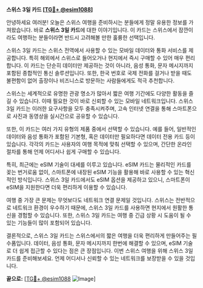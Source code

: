 **스위스 3일 카드 [[TG💪+ @esim1088](https://t.me/s/esim1088)]**

안녕하세요 여러분! 오늘은 스위스 여행을 준비하시는 분들에게 정말 유용한 정보를 가져왔습니다. 바로 **스위스 3일 카드**에 대한 이야기입니다. 이 카드는 스위스에서 잠깐이라도 여행하는 분들이라면 반드시 고려해볼 만한 훌륭한 선택입니다.

스위스 3일 카드는 스위스 전역에서 사용할 수 있는 모바일 데이터와 통화 서비스를 제공합니다. 특히 해외에서 스위스로 들어오거나 현지에서 즉시 구매할 수 있어 매우 편리합니다. 이 카드는 단순히 데이터만 제공하는 것이 아니라, 음성 통화, 문자 메시지까지 포함된 종합적인 통신 솔루션입니다. 또한, 한국 번호로 국제 전화를 걸거나 받을 때도 불편함이 없어 출장이나 비즈니스로 방문하는 사람들에게도 적극 추천합니다.

스위스는 세계적으로 유명한 관광 명소가 많아서 짧은 여행 기간에도 다양한 활동을 즐길 수 있습니다. 이때 필요한 것이 바로 신뢰할 수 있는 모바일 네트워크입니다. 스위스 3일 카드는 이러한 요구사항을 모두 충족시켜주며, 고속 인터넷 연결을 통해 스마트폰으로 사진과 동영상을 실시간으로 공유할 수 있습니다.

또한, 이 카드는 여러 가지 유형의 제품 중에서 선택할 수 있습니다. 예를 들어, 일반적인 데이터와 음성 통화가 포함된 기본형, 혹은 데이터만 필요하다면 데이터 전용 카드 등이 있습니다. 각각의 카드는 사용자의 여행 목적에 맞춰 선택할 수 있으며, 간단한 온라인 절차를 통해 언제 어디서나 쉽게 구매할 수 있습니다.

특히, 최근에는 eSIM 기술이 대세를 이루고 있습니다. eSIM 카드는 물리적인 카드를 꽂는 번거로움 없이, 스마트폰에 내장된 eSIM 기능을 활용해 바로 사용할 수 있는 혁신적인 방식입니다. 스위스 3일 카드에서도 eSIM 옵션을 제공하고 있으니, 스마트폰이 eSIM을 지원한다면 더욱 편리하게 이용할 수 있습니다.

여행 중 가장 큰 문제는 무엇보다도 네트워크 연결 문제일 것입니다. 스위스는 전반적으로 네트워크 환경이 우수하기 때문에, 스위스 3일 카드를 사용하면 현지에서 원활한 통신을 경험할 수 있습니다. 또한, 스위스 3일 카드는 여행 중 긴급 상황 시 도움이 될 수 있는 기능들이 많이 포함되어 있습니다.

결론적으로, 스위스 3일 카드는 스위스에서의 짧은 여행을 더욱 편리하게 만들어주는 필수품입니다. 데이터, 음성 통화, 문자 메시지까지 한번에 해결할 수 있으며, eSIM 기술로 더 쉽게 접근할 수 있다는 점은 큰 장점입니다. 이번 스위스 여행을 위해 스위스 3일 카드를 준비해보세요. 언제 어디서나 신뢰할 수 있는 네트워크를 보장받을 수 있을 것입니다.

**끝으로:** [[TG💪+ @esim1088](https://t.me/s/esim1088) ![Image](https://i.postimg.cc/Y0z9fWf4/image.png)]